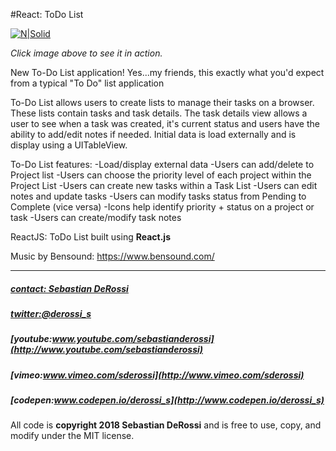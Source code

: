 #React: ToDo List

[![N|Solid](https://github.com/sebastianderossi/React-Examples/blob/master/todolist/todolist.gif)](https://vimeo.com/284040407)

*Click image above to see it in action.*

New To-Do List application! Yes...my friends, this exactly what you'd expect from a typical "To Do" list application

To-Do List allows users to create lists to manage their tasks on a browser. These lists contain tasks and task details. The task details view allows a user to see when a task was created, it's current status and users have the ability to add/edit notes if needed. Initial data is load externally and is display using a UITableView.

To-Do List features:
-Load/display external data
-Users can add/delete to Project list
-Users can choose the priority level of each project within the Project List
-Users can create new tasks within a Task List
-Users can edit notes and update tasks
-Users can modify tasks status from Pending to Complete (vice versa)
-Icons help identify priority + status on a project or task
-Users can create/modify task notes

ReactJS: ToDo List built using **React.js**

Music by Bensound: https://www.bensound.com/


----------------

##### [contact: Sebastian DeRossi](mailto:sebastian.derossi@gmail.com)
##### [twitter:@derossi_s](http://www.twitter.com/derossi_s)
##### [youtube:www.youtube.com/sebastianderossi](http://www.youtube.com/sebastianderossi)
##### [vimeo:www.vimeo.com/sderossi](http://www.vimeo.com/sderossi)
##### [codepen:www.codepen.io/derossi_s](http://www.codepen.io/derossi_s)

All code is **copyright 2018 Sebastian DeRossi** and is free to use, copy, and modify under the MIT license.
